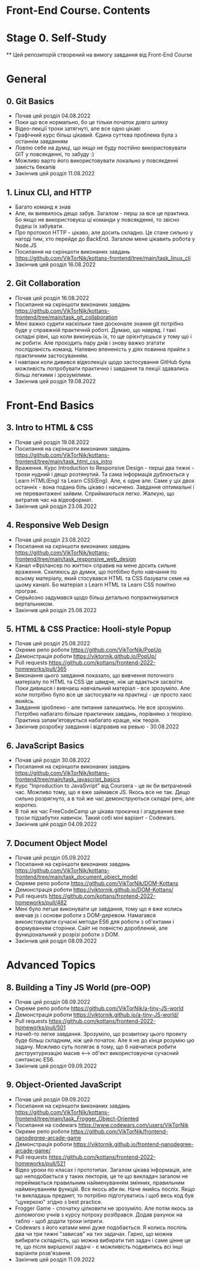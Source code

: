 # Front-End Course. Contents
# Stage 0. Self-Study
** Цей репозиторій створений на вимогу завдання від Front-End Course

# General

## 0. Git Basics

* Почав цей розділ 04.08.2022
* Поки що все нормально, бо це тільки початок довго шляху
* Відео-лекції трохи затягнуті, але все одно цікаві
* Графічний курс більш цікавий. Єдина суттєва проблема була з останнім завданням
* Ловлю себе на думці, що якщо не буду постійно використовувати GIT у повсякденні, то забуду :)
* Можливо варто його використовувати локально у повсякденні замість бекапів
* Закінчив цей розділ 11.08.2022

## 1. Linux CLI, and HTTP

* Багато команд я знав
* Але, як виявилось дещо забув. Загалом - перш за все це практика. Бо якщо не використовуєш ці команди у повсякденні, то звісно будеш їх забувати.
* Про протокол HTTP - цікаво, але досить складно. Це стане сильно у нагоді тим, хто перейде до BackEnd. Загалом мене цікавить робота у Node.JS
* Посилання на скріншоти виконаних завдань 
https://github.com/VikTorNik/kottans-frontend/tree/main/task_linux_cli
* Закінчив цей розділ 16.08.2022

## 2. Git Collaboration

* Почав цей розділ 16.08.2022
* Посилання на скріншоти виконаних завдань 
https://github.com/VikTorNik/kottans-frontend/tree/main/task_git_collaboration
* Мені важко судити наскільки таке досконале знання git потрібно буде у справжній практичній роботі. Думаю, що навряд. І такі складні рівні, що коли виконуєшь їх, то ще орієнтуєшься у тому що і як робити. Але проходить пару днів і знову важко згатати послідовність команд. Напевно впененість у діях повинна прийти з практичним застосуванням.
* І навпаки коли дивився відеолекціх щодо застосування GitHub була можливість попробувати практично і завдання та лекції здавались більш легкими і зрозумілими.
* Закінчив цей розділ 19.08.2022

# Front-End Basics

## 3. Intro to HTML & CSS

* Почав цей розділ 19.08.2022
* Посилання на скріншоти виконаних завдань 
https://github.com/VikTorNik/kottans-frontend/tree/main/task_html_css_intro
* Враження. Курс Introduction to Responsive Design - перші два тижні - трохи нудний і дещо розтянутий. Та сама інформація дублюється у Learn HTML(Eng) та Learn CSS(Eng). Але, є одне але. Саме у ціх двох останніх - вона подана біль цікаво і насичено. Завдання оптимальні і не перевантажені зайвим. Сприймаються легко. Жалкую, що витратив час на відеоформат.
* Закінчив цей розділ 23.08.2022

## 4. Responsive Web Design

* Почав цей розділ 23.08.2022
* Посилання на скріншоти виконаних завдань 
https://github.com/VikTorNik/kottans-frontend/tree/main/task_responsive_web_design
* Канал «Фрілансер по життю» справив на мене досить сильне враження. Схиляюсь до думки, що потбібно було навчання по всьому матеріалу, який стосувався HTML та CSS базувати семе на цьому каналі. Бо матеріал з Learn HTML та Learn CSS помітно програє.
* Серьйозно задумався щодо більш детально попрактикуватися вертальником.
* Закінчив цей розділ 25.08.2022

## 5. HTML & CSS Practice: Hooli-style Popup

* Почав цей розділ 25.08.2022
* Окреме репо роботи
https://github.com/VikTorNik/PopUp
* Демонстрація роботи
https://viktornik.github.io/PopUp/
* Pull requests
https://github.com/kottans/frontend-2022-homeworks/pull/365
* Виконання цього завдання показало, що вивчення поточного матеріалу по HTML та CSS іде швидче, ніж це вдається засвоїти. Поки дивишся і вивчаєш навчальний матеріал - все зрозуміло. Але коли потрібно було все це застосувати на практиці - це просто хаос якийсь. 
* Завдання зроблено - але питання залишились. Не все зрозуміло. Потрібно набагато більше практичних завдань, порівняно з теорією. Практика запам'ятовується набагато краще, ніж теорія.
* Закінчив розробку завдання і відправив на ревью - 30.08.2022 

## 6. JavaScript Basics

* Почав цей розділ 30.08.2022
* Посилання на скріншоти виконаних завдань 
https://github.com/VikTorNik/kottans-frontend/tree/main/task_javascript_basics
* Курс "Inproduction to JavaSvript" від Coursera - це як би витрачений час. Можливо тому, що я вже займався JS. Якось все не так. Дещо сильно розрягнуто, а в той же час демонструються складні речі, але коротко.
* В той же час FreeCodeCamp це цікава прокачка і згадування вже трози підзабутих навичок. Такий собі міні варіант - Codewars.
* Закінчив цей розділ 04.09.2022

## 7. Document Object Model

* Почав цей розділ 05.09.2022
* Посилання на скріншоти виконаних завдань 
https://github.com/VikTorNik/kottans-frontend/tree/main/task_document_object_model
* Окреме репо роботи
https://github.com/VikTorNik/DOM-Kottans
* Демонстрація роботи
https://viktornik.github.io/DOM-Kottans/
* Pull requests
https://github.com/kottans/frontend-2022-homeworks/pull/482
* Мені було легше виконувати це завдання, тому що я вже колись вивчав js і основи роботи з DOM-деревом. Намагався викоистовувати сучасні методи ES6 для роботи з об'єктами і формуванням сторінки. Сайт не повністю дороблений, але функціональний у розрізі роботи з DOM.
* Закінчив цей розділ 08.09.2022


# Advanced Topics

## 8. Building a Tiny JS World (pre-OOP)

* Почав цей розділ 08.09.2022
* Окреме репо роботи
https://github.com/VikTorNik/a-tiny-JS-world
* Демонстрація роботи
https://viktornik.github.io/a-tiny-JS-world/
* Pull requests
https://github.com/kottans/frontend-2022-homeworks/pull/501
* Начеб-то легке завдання. Зрозуміло, що розвитоку цього проекту буде більш складним, ніж цей початок. Але я не до кінця розумію цю задачу. Можливо суть полягає в тому, що б навчитися робити деструктуризацію масив <--> об'ект використовуючи сучасний синтаксис ES6.
* Закінчив цей розділ 09.09.2022


## 9. Object-Oriented JavaScript

* Почав цей розділ 09.09.2022
* Посилання на скріншоти виконаних завдань 
https://github.com/VikTorNik/kottans-frontend/tree/main/task_Frogger_Object-Oriented
* Посилання на codewars
https://www.codewars.com/users/VikTorNik
* Окреме репо роботи
https://github.com/VikTorNik/frontend-nanodegree-arcade-game
* Демонстрація роботи
https://viktornik.github.io/frontend-nanodegree-arcade-game/
* Pull requests
https://github.com/kottans/frontend-2022-homeworks/pull/521
* Відео уроки по класах і прототипах. Загалом цікава інформація, але що неподобається у таких лекторів, це те що викладач загалом не переймається правильним найменуванням змінних, правильним найменуванням функцій. Все якось аби як. Наче якийсь поспіх. Якщо ти викладашь предмет, то потрібно підготуватись і щоб весь код був "цукеркою" згідно з best practice.
* Frogger Game - спочатку цілковити не зрозуміло. Але потім якось за допомогою учнів з курсу потроху розібрався. Додав рахунок на табло - щоб додати трохи інтриги.
* Сodewars з його катами мені дуже подобається. Я колись поспіль два чи три тижні "зависав" на тих задачах. Гарно, що можна вибирати складність, що можна вибирати тип задач і саме цінне це те, що після вирішеної задачі - є можливість подивитись всі інші варіанти розв'язання.
* Закінчив цей розділ 11.09.2022


